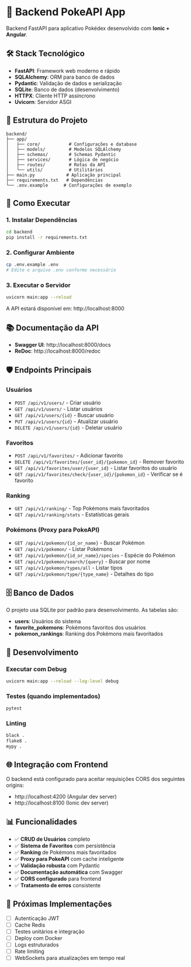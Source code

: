 # 🐍 Backend PokeAPI App

Backend FastAPI para aplicativo Pokédex desenvolvido com **Ionic + Angular**.

## 🛠️ Stack Tecnológico

- **FastAPI**: Framework web moderno e rápido
- **SQLAlchemy**: ORM para banco de dados
- **Pydantic**: Validação de dados e serialização
- **SQLite**: Banco de dados (desenvolvimento)
- **HTTPX**: Cliente HTTP assíncrono
- **Uvicorn**: Servidor ASGI

## 📁 Estrutura do Projeto

```
backend/
├── app/
│   ├── core/           # Configurações e database
│   ├── models/         # Modelos SQLAlchemy
│   ├── schemas/        # Schemas Pydantic
│   ├── services/       # Lógica de negócio
│   ├── routes/         # Rotas da API
│   └── utils/          # Utilitários
├── main.py            # Aplicação principal
├── requirements.txt   # Dependências
└── .env.example      # Configurações de exemplo
```

## 🚀 Como Executar

### 1. Instalar Dependências

```bash
cd backend
pip install -r requirements.txt
```

### 2. Configurar Ambiente

```bash
cp .env.example .env
# Edite o arquivo .env conforme necessário
```

### 3. Executar o Servidor

```bash
uvicorn main:app --reload
```

A API estará disponível em: http://localhost:8000

## 📚 Documentação da API

- **Swagger UI**: http://localhost:8000/docs
- **ReDoc**: http://localhost:8000/redoc

## 🛡️ Endpoints Principais

### Usuários
- `POST /api/v1/users/` - Criar usuário
- `GET /api/v1/users/` - Listar usuários
- `GET /api/v1/users/{id}` - Buscar usuário
- `PUT /api/v1/users/{id}` - Atualizar usuário
- `DELETE /api/v1/users/{id}` - Deletar usuário

### Favoritos
- `POST /api/v1/favorites/` - Adicionar favorito
- `DELETE /api/v1/favorites/{user_id}/{pokemon_id}` - Remover favorito
- `GET /api/v1/favorites/user/{user_id}` - Listar favoritos do usuário
- `GET /api/v1/favorites/check/{user_id}/{pokemon_id}` - Verificar se é favorito

### Ranking
- `GET /api/v1/ranking/` - Top Pokémons mais favoritados
- `GET /api/v1/ranking/stats` - Estatísticas gerais

### Pokémons (Proxy para PokeAPI)
- `GET /api/v1/pokemon/{id_or_name}` - Buscar Pokémon
- `GET /api/v1/pokemon/` - Listar Pokémons
- `GET /api/v1/pokemon/{id_or_name}/species` - Espécie do Pokémon
- `GET /api/v1/pokemon/search/{query}` - Buscar por nome
- `GET /api/v1/pokemon/types/all` - Listar tipos
- `GET /api/v1/pokemon/type/{type_name}` - Detalhes do tipo

## 🗄️ Banco de Dados

O projeto usa SQLite por padrão para desenvolvimento. As tabelas são:

- **users**: Usuários do sistema
- **favorite_pokemons**: Pokémons favoritos dos usuários  
- **pokemon_rankings**: Ranking dos Pokémons mais favoritados

## 🔧 Desenvolvimento

### Executar com Debug
```bash
uvicorn main:app --reload --log-level debug
```

### Testes (quando implementados)
```bash
pytest
```

### Linting
```bash
black .
flake8 .
mypy .
```

## 🌐 Integração com Frontend

O backend está configurado para aceitar requisições CORS dos seguintes origins:
- http://localhost:4200 (Angular dev server)
- http://localhost:8100 (Ionic dev server)

## 📊 Funcionalidades

- ✅ **CRUD de Usuários** completo
- ✅ **Sistema de Favoritos** com persistência
- ✅ **Ranking** de Pokémons mais favoritados
- ✅ **Proxy para PokeAPI** com cache inteligente
- ✅ **Validação robusta** com Pydantic
- ✅ **Documentação automática** com Swagger
- ✅ **CORS configurado** para frontend
- ✅ **Tratamento de erros** consistente

## 🔮 Próximas Implementações

- [ ] Autenticação JWT
- [ ] Cache Redis
- [ ] Testes unitários e integração
- [ ] Deploy com Docker
- [ ] Logs estruturados
- [ ] Rate limiting
- [ ] WebSockets para atualizações em tempo real
